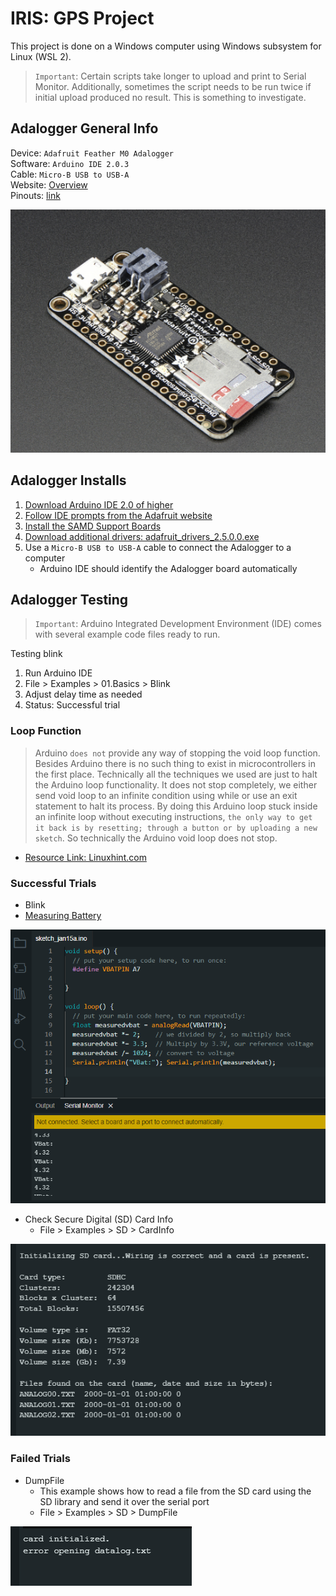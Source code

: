 # IRIS: GPS Project

This project is done on a Windows computer using Windows subsystem for Linux (WSL 2).

> `Important`: Certain scripts take longer to upload and print to Serial Monitor. Additionally, sometimes the script needs to be run twice if initial upload produced no result. This is something to investigate.

## Adalogger General Info

Device: `Adafruit Feather M0 Adalogger `\
Software: `Arduino IDE 2.0.3`\
Cable: `Micro-B USB to USB-A`\
Website: [Overview](https://learn.adafruit.com/adafruit-feather-m0-adalogger/overview) \
Pinouts: [link](https://learn.adafruit.com/adafruit-feather-m0-adalogger/pinouts)

![Adalogger](images/Adalogger.png)

## Adalogger Installs

1.  [Download Arduino IDE 2.0 of higher](https://www.arduino.cc/en/software)
2.  [Follow IDE prompts from the Adafruit website ](https://learn.adafruit.com/adafruit-feather-m0-adalogger/setup)
3.  [Install the SAMD Support Boards](https://learn.adafruit.com/adafruit-feather-m0-adalogger/using-with-arduino-ide)
4.  [Download additional drivers: adafruit_drivers_2.5.0.0.exe](https://github.com/adafruit/Adafruit_Windows_Drivers/releases)
5.  Use a `Micro-B USB to USB-A` cable to connect the Adalogger to a computer
    - Arduino IDE should identify the Adalogger board automatically

## Adalogger Testing

> `Important`: Arduino Integrated Development Environment (IDE) comes with several example code files ready to run.

Testing blink

1.  Run Arduino IDE
2.  File > Examples > 01.Basics > Blink
3.  Adjust delay time as needed
4.  Status: Successful trial

### Loop Function

> Arduino `does not` provide any way of stopping the void loop function. Besides Arduino there is no such thing to exist in microcontrollers in the first place. Technically all the techniques we used are just to halt the Arduino loop functionality. It does not stop completely, we either send void loop to an infinite condition using while or use an exit statement to halt its process. By doing this Arduino loop stuck inside an infinite loop without executing instructions, `the only way to get it back is by resetting; through a button or by uploading a new sketch`. So technically the Arduino void loop does not stop.

- [Resource Link: Linuxhint.com](https://linuxhint.com/stop-void-loop-function-arduino/)

### Successful Trials

- Blink
- [Measuring Battery](https://learn.adafruit.com/adafruit-feather-m0-adalogger/power-management)

![Output of Measuring Battery](images/MeasuringBatteryPin7.png)

- Check Secure Digital (SD) Card Info
  - File > Examples > SD > CardInfo

![Output of SD Card Info](images/CardInfo1_15_23.png)

### Failed Trials

- DumpFile
  - This example shows how to read a file from the SD card using the SD library and send it over the serial port
  - File > Examples > SD > DumpFile

![Dumpfile Output](images/DumpfileOutput.png)
